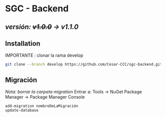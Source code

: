 # SGC - Backend 
## _versión: ~~v1.0.0~~ → v1.1.0_

## Installation

IMPORTANTE : clonar la rama develop

```sh
git clone --branch develop https://github.com/Cesar-CCC/sgc-backend.git
```
## Migración
_Nota: borrar la carpeta migration_
Entrar a: Tools → NuGet Package Manager → Package Manager Console
```plaintext
add-migration nombreDeLaMigración
update-database
```
